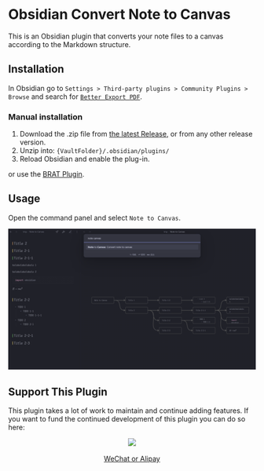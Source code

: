 # Obsidian Convert Note to Canvas

This is an Obsidian plugin that converts your note files to a canvas according to the Markdown structure.

## Installation

In Obsidian go to `Settings > Third-party plugins > Community Plugins > Browse` and search for [`Better Export PDF`](obsidian://show-plugin?id=better-export-pdf).

### Manual installation

1. Download the .zip file from [the latest Release](https://github.com/l1xnan/obsidian-better-export-pdf/releases), or from any other release version.
2. Unzip into: `{VaultFolder}/.obsidian/plugins/`
3. Reload Obsidian and enable the plug-in.

or use the [BRAT Plugin](https://obsidian.md/plugins?id=obsidian42-brat).


## Usage

Open the command panel and select `Note to Canvas`.

![preview](./assets/preview.png)


## Support This Plugin

This plugin takes a lot of work to maintain and continue adding features. If you want to fund the continued development of this plugin you can do so here:

<div style="text-align:center">
 <a href="https://www.buymeacoffee.com/l1xnan"><img src="https://img.buymeacoffee.com/button-api/?text=Buy me a coffee&emoji=&slug=nathangeorge&button_colour=6a8696&font_colour=ffffff&font_family=Poppins&outline_colour=000000&coffee_colour=FFDD00"></a>

[WeChat or Alipay](./README.zh.md#赞助)
</div>